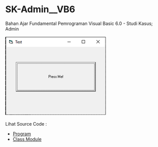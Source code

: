 # SK-Admin__VB6
Bahan Ajar Fundamental Pemrograman Visual Basic 6.0 - Studi Kasus; Admin <br><br>
<img src="https://github.com/RizkyKhapidsyah/SK-Admin__VB6/blob/main/result/001.PNG"><br><br>
Lihat Source Code : <br>
- <a href="https://github.com/RizkyKhapidsyah/SK-Admin__VB6/blob/main/frmTest.frm">Program</a><br>
- <a href="https://github.com/RizkyKhapidsyah/SK-Admin__VB6/blob/main/InteractiveLogIn.cls">Class Module</a>
